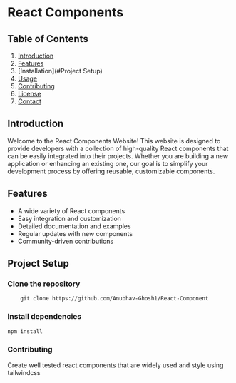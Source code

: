# React Components

## Table of Contents
1. [Introduction](#introduction)
2. [Features](#features)
3. [Installation](#Project Setup)
4. [Usage](#usage)
5. [Contributing](#contributing)
6. [License](#license)
7. [Contact](#contact)

## Introduction
Welcome to the React Components Website! This website is designed to provide developers with a collection of high-quality React components that can be easily integrated into their projects. Whether you are building a new application or enhancing an existing one, our goal is to simplify your development process by offering reusable, customizable components.

## Features
- A wide variety of React components
- Easy integration and customization
- Detailed documentation and examples
- Regular updates with new components
- Community-driven contributions

## Project Setup

### Clone the repository
```
    git clone https://github.com/Anubhav-Ghosh1/React-Component
```
### Install dependencies
```bash
npm install
```

### Contributing
Create well tested react components that are widely used and style using tailwindcss